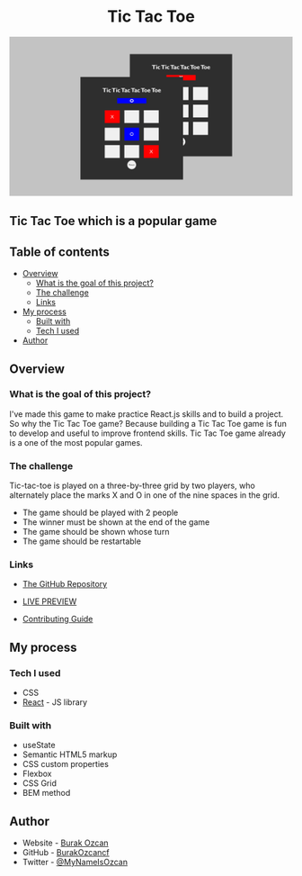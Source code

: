 <h1 align="center"> Tic Tac Toe</h1>
<img src=./public/tictactoe.PNG>
<h2>Tic Tac Toe which is a popular game</h2>

## Table of contents

- [Overview](#overview)
  - [What is the goal of this project?](#what-is-the-goal-of-this-project)
  - [The challenge](#the-challenge)
  - [Links](#links)
- [My process](#my-process)
  - [Built with](#built-with)
  - [Tech I used](#tech-i-used)
- [Author](#author)

## Overview

### What is the goal of this project?

I've made this game to make practice React.js skills and to build a project. So why the Tic Tac Toe game? Because building a Tic Tac Toe game is fun to develop and useful to improve frontend skills. Tic Tac Toe game already is a one of the most popular games.

### The challenge

Tic-tac-toe is played on a three-by-three grid by two players, who alternately place the marks X and O in one of the nine spaces in the grid.

- The game should be played with 2 people
- The winner must be shown at the end of the game
- The game should be shown whose turn
- The game should be restartable

### Links

- [The GitHub Repository](https://github.com/BurakOzcancf/tic-tac-toe)

- [LIVE PREVIEW](https://tic-tic-tac-tac-toe-toe.netlify.app)

- [Contributing Guide](https://docs.github.com/en/communities/setting-up-your-project-for-healthy-contributions/setting-guidelines-for-repository-contributors)

## My process

### Tech I used

- CSS
- [React](https://reactjs.org/) - JS library

### Built with

- useState
- Semantic HTML5 markup
- CSS custom properties
- Flexbox
- CSS Grid
- BEM method

## Author

- Website - [Burak Ozcan](https://burakozcan.netlify.app/)
- GitHub - [BurakOzcancf](https://github.com/BurakOzcancf/Counrtries)
- Twitter - [@MyNameIsOzcan](https://twitter.com/MyNameIsOzcan)
